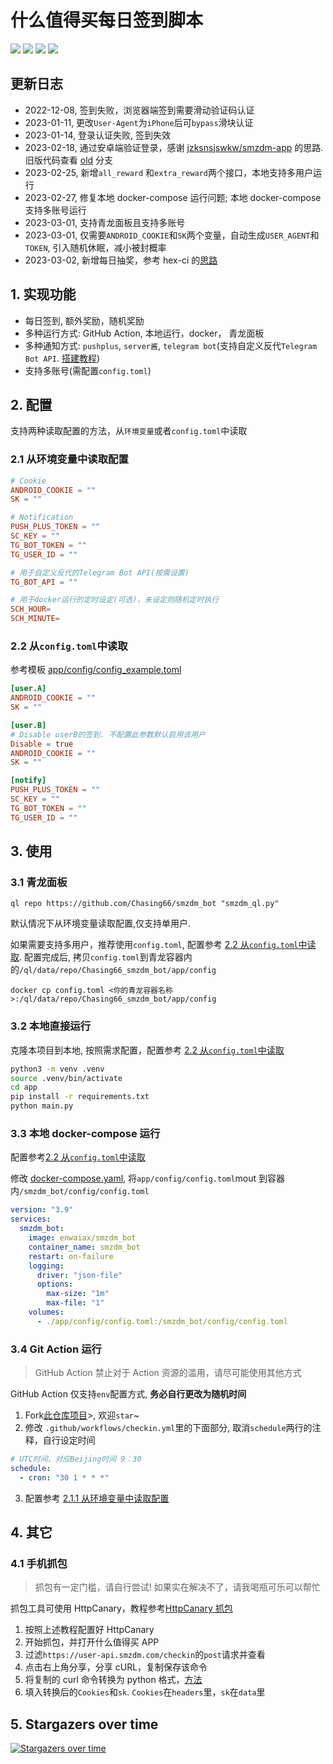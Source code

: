 # 什么值得买每日签到脚本

<p>
    <img src="https://img.shields.io/github/actions/workflow/status/Chasing66/smzdm_bot/checkin.yml?label=CheckIn">
    <img src="https://img.shields.io/github/actions/workflow/status/Chasing66/smzdm_bot/build.yml?label=Build">
    <img src="https://img.shields.io/github/license/Chasing66/smzdm_bot">
    <img src="https://img.shields.io/docker/pulls/enwaiax/smzdm_bot">
</p>

## 更新日志

- 2022-12-08, 签到失败，浏览器端签到需要滑动验证码认证
- 2023-01-11, 更改`User-Agent`为`iPhone`后可`bypass`滑块认证
- 2023-01-14, 登录认证失败, 签到失效
- 2023-02-18, 通过安卓端验证登录，感谢 [jzksnsjswkw/smzdm-app](https://github.com/jzksnsjswkw/smzdm-app) 的思路. 旧版代码查看 [old](https://github.com/Chasing66/smzdm_bot/tree/old) 分支
- 2023-02-25, 新增`all_reward` 和`extra_reward`两个接口，本地支持多用户运行
- 2023-02-27, 修复本地 docker-compose 运行问题; 本地 docker-compose 支持多账号运行
- 2023-03-01, 支持青龙面板且支持多账号
- 2023-03-01, 仅需要`ANDROID_COOKIE`和`SK`两个变量，自动生成`USER_AGENT`和`TOKEN`, 引入随机休眠，减小被封概率
- 2023-03-02, 新增每日抽奖，参考 hex-ci 的[思路](https://github.com/hex-ci/smzdm_script/blob/main/smzdm_lottery.js)

## 1. 实现功能

- 每日签到, 额外奖励，随机奖励
- 多种运行方式: GitHub Action, 本地运行，docker， 青龙面板
- 多种通知方式: `pushplus`, `server酱`, `telegram bot`(支持自定义反代`Telegram Bot API`. [搭建教程](https://anerg.com/2022/07/25/reverse-proxy-telegram-bot-api-using-cloudflare-worker.html))
- 支持多账号(需配置`config.toml`)

## 2. 配置

支持两种读取配置的方法，从`环境变量`或者`config.toml`中读取

### 2.1 从环境变量中读取配置

```conf
# Cookie
ANDROID_COOKIE = ""
SK = ""

# Notification
PUSH_PLUS_TOKEN = ""
SC_KEY = ""
TG_BOT_TOKEN = ""
TG_USER_ID = ""

# 用于自定义反代的Telegram Bot API(按需设置)
TG_BOT_API = ""

# 用于docker运行的定时设定(可选)，未设定则随机定时执行
SCH_HOUR=
SCH_MINUTE=
```

### 2.2 从`config.toml`中读取

参考模板 [app/config/config_example.toml](https://github.com/Chasing66/smzdm_bot/blob/main/app/config/config_example.toml)

```toml
[user.A]
ANDROID_COOKIE = ""
SK = ""

[user.B]
# Disable userB的签到. 不配置此参数默认启用该用户
Disable = true
ANDROID_COOKIE = ""
SK = ""

[notify]
PUSH_PLUS_TOKEN = ""
SC_KEY = ""
TG_BOT_TOKEN = ""
TG_USER_ID = ""
```

## 3. 使用

### 3.1 青龙面板

```
ql repo https://github.com/Chasing66/smzdm_bot "smzdm_ql.py"
```

默认情况下从环境变量读取配置,仅支持单用户.

如果需要支持多用户，推荐使用`config.toml`, 配置参考 [2.2 从`config.toml`中读取](#22-从configtoml中读取).
配置完成后, 拷贝`config.toml`到青龙容器内的`/ql/data/repo/Chasing66_smzdm_bot/app/config`

```
docker cp config.toml <你的青龙容器名称>:/ql/data/repo/Chasing66_smzdm_bot/app/config
```

### 3.2 本地直接运行

克隆本项目到本地, 按照需求配置，配置参考 [2.2 从`config.toml`中读取](#22-从configtoml中读取)

```bash
python3 -m venv .venv
source .venv/bin/activate
cd app
pip install -r requirements.txt
python main.py
```

### 3.3 本地 docker-compose 运行

配置参考[2.2 从`config.toml`中读取](#22-从configtoml中读取)

修改 [docker-compose.yaml](https://github.com/Chasing66/smzdm_bot/blob/main/docker-compose.yml), 将`app/config/config.toml`mout 到容器内`/smzdm_bot/config/config.toml`

```yaml
version: "3.9"
services:
  smzdm_bot:
    image: enwaiax/smzdm_bot
    container_name: smzdm_bot
    restart: on-failure
    logging:
      driver: "json-file"
      options:
        max-size: "1m"
        max-file: "1"
    volumes:
      - ./app/config/config.toml:/smzdm_bot/config/config.toml
```

### 3.4 Git Action 运行

> GitHub Action 禁止对于 Action 资源的滥用，请尽可能使用其他方式

GitHub Action 仅支持`env`配置方式, **务必自行更改为随机时间**

1. Fork[此仓库项目](https://github.com/Chasing66/smzdm_bot)>, 欢迎`star`~
2. 修改 `.github/workflows/checkin.yml`里的下面部分, 取消`schedule`两行的注释，自行设定时间

```yaml
# UTC时间，对应Beijing时间 9：30
schedule:
  - cron: "30 1 * * *"
```

3. 配置参考 [2.1.1 从环境变量中读取配置](#21-从环境变量中读取配置)

## 4. 其它

### 4.1 手机抓包

> 抓包有一定门槛，请自行尝试! 如果实在解决不了，请我喝瓶可乐可以帮忙

抓包工具可使用 HttpCanary，教程参考[HttpCanary 抓包](https://juejin.cn/post/7177682063699968061)

1. 按照上述教程配置好 HttpCanary
2. 开始抓包，并打开什么值得买 APP
3. 过滤`https://user-api.smzdm.com/checkin`的`post`请求并查看
4. 点击右上角分享，分享 cURL，复制保存该命令
5. 将复制的 curl 命令转换为 python 格式，[方法](https://curlconverter.com/)
6. 填入转换后的`Cookies`和`sk`. `Cookies`在`headers`里，`sk`在`data`里

## 5. Stargazers over time

[![Stargazers over time](https://starchart.cc/Chasing66/smzdm_bot.svg)](https://starchart.cc/Chasing66/smzdm_bot)
